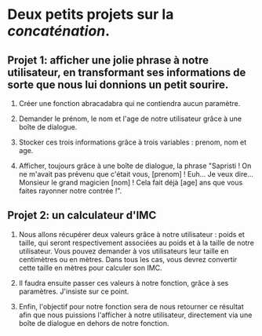# Deux petits projets sur la _concaténation_.


## Projet 1: afficher une jolie phrase à notre utilisateur, en transformant ses informations de sorte que nous lui donnions un petit sourire.

1. Créer une fonction abracadabra qui ne contiendra aucun paramètre.

2. Demander le prénom, le nom et l'age de notre utilisateur grâce à une boîte de dialogue.

3. Stocker ces trois informations grâce à trois variables : prenom, nom et age.

4. Afficher, toujours grâce à une boîte de dialogue, la phrase "Sapristi ! On ne m'avait pas prévenu que c'était vous, [prenom] ! Euh... Je veux dire... Monsieur le grand magicien [nom] ! Cela fait déjà [age] ans que vous faites rayonner notre contrée !".



## Projet 2: un calculateur d'IMC

1. Nous allons récupérer deux valeurs grâce à notre utilisateur : poids et taille, qui seront respectivement associées au poids et à la taille de notre utilisateur. Vous pouvez demander à vos utilisateurs leur taille en centimètres ou en mètres. Dans tous les cas, vous devrez convertir cette taille en mètres pour calculer son IMC.

2. Il faudra ensuite passer ces valeurs à notre fonction, grâce à ses paramètres. J'insiste sur ce point.

3. Enfin, l'objectif pour notre fonction sera de nous retourner ce résultat afin que nous puissions l'afficher à notre utilisateur, directement via une boîte de dialogue en dehors de notre fonction.
